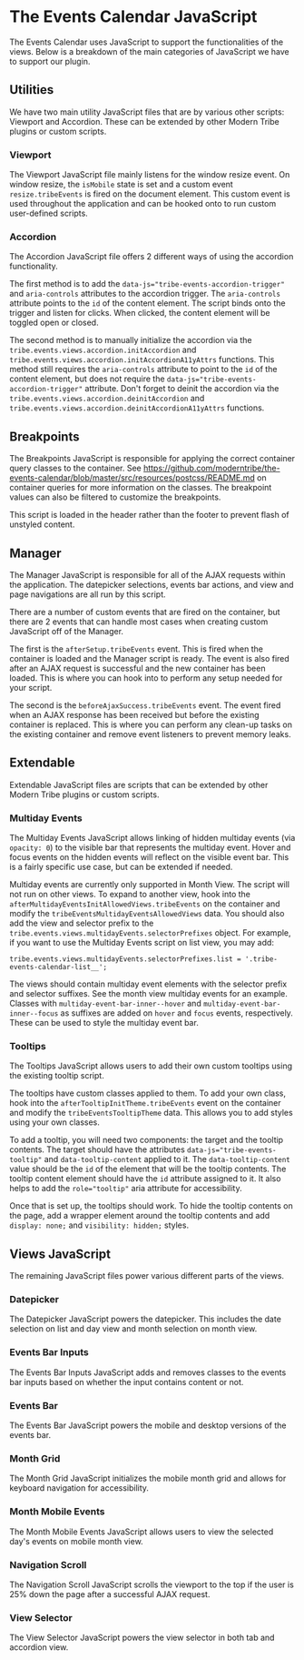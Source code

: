 # The Events Calendar JavaScript

The Events Calendar uses JavaScript to support the functionalities of the views. Below is a breakdown of the main categories of JavaScript we have to support our plugin.

## Utilities

We have two main utility JavaScript files that are by various other scripts: Viewport and Accordion. These can be extended by other Modern Tribe plugins or custom scripts.

### Viewport

The Viewport JavaScript file mainly listens for the window resize event. On window resize, the `isMobile` state is set and a custom event `resize.tribeEvents` is fired on the document element. This custom event is used throughout the application and can be hooked onto to run custom user-defined scripts.

### Accordion

The Accordion JavaScript file offers 2 different ways of using the accordion functionality.

The first method is to add the `data-js="tribe-events-accordion-trigger"` and `aria-controls` attributes to the accordion trigger. The `aria-controls` attribute points to the `id` of the content element. The script binds onto the trigger and listen for clicks. When clicked, the content element will be toggled open or closed.

The second method is to manually initialize the accordion via the `tribe.events.views.accordion.initAccordion` and `tribe.events.views.accordion.initAccordionA11yAttrs` functions. This method still requires the `aria-controls` attribute to point to the `id` of the content element, but does not require the `data-js="tribe-events-accordion-trigger"` attribute. Don't forget to deinit the accordion via the `tribe.events.views.accordion.deinitAccordion` and `tribe.events.views.accordion.deinitAccordionA11yAttrs` functions.

## Breakpoints

The Breakpoints JavaScript is responsible for applying the correct container query classes to the container. See https://github.com/moderntribe/the-events-calendar/blob/master/src/resources/postcss/README.md on container queries for more information on the classes. The breakpoint values can also be filtered to customize the breakpoints.

This script is loaded in the header rather than the footer to prevent flash of unstyled content.

## Manager

The Manager JavaScript is responsible for all of the AJAX requests within the application. The datepicker selections, events bar actions, and view and page navigations are all run by this script.

There are a number of custom events that are fired on the container, but there are 2 events that can handle most cases when creating custom JavaScript off of the Manager.

The first is the `afterSetup.tribeEvents` event. This is fired when the container is loaded and the Manager script is ready. The event is also fired after an AJAX request is successful and the new container has been loaded. This is where you can hook into to perform any setup needed for your script.

The second is the `beforeAjaxSuccess.tribeEvents` event. The event fired when an AJAX response has been received but before the existing container is replaced. This is where you can perform any clean-up tasks on the existing container and remove event listeners to prevent memory leaks.

## Extendable

Extendable JavaScript files are scripts that can be extended by other Modern Tribe plugins or custom scripts.

### Multiday Events

The Multiday Events JavaScript allows linking of hidden multiday events (via `opacity: 0`) to the visible bar that represents the multiday event. Hover and focus events on the hidden events will reflect on the visible event bar. This is a fairly specific use case, but can be extended if needed.

Multiday events are currently only supported in Month View. The script will not run on other views. To expand to another view, hook into the `afterMultidayEventsInitAllowedViews.tribeEvents` on the container and modify the `tribeEventsMultidayEventsAllowedViews` data. You should also add the view and selector prefix to the `tribe.events.views.multidayEvents.selectorPrefixes` object. For example, if you want to use the Multiday Events script on list view, you may add:

```
tribe.events.views.multidayEvents.selectorPrefixes.list = '.tribe-events-calendar-list__';
```

The views should contain multiday event elements with the selector prefix and selector suffixes. See the month view multiday events for an example. Classes with `multiday-event-bar-inner--hover` and `multiday-event-bar-inner--focus` as suffixes are added on `hover` and `focus` events, respectively. These can be used to style the multiday event bar.

### Tooltips

The Tooltips JavaScript allows users to add their own custom tooltips using the existing tooltip script.

The tooltips have custom classes applied to them. To add your own class, hook into the `afterTooltipInitTheme.tribeEvents` event on the container and modify the `tribeEventsTooltipTheme` data. This allows you to add styles using your own classes.

To add a tooltip, you will need two components: the target and the tooltip contents. The target should have the attributes `data-js="tribe-events-tooltip"` and `data-tooltip-content` applied to it. The `data-tooltip-content` value should be the `id` of the element that will be the tooltip contents. The tooltip content element should have the `id` attribute assigned to it. It also helps to add the `role="tooltip"` aria attribute for accessibility.

Once that is set up, the tooltips should work. To hide the tooltip contents on the page, add a wrapper element around the tooltip contents and add `display: none;` and `visibility: hidden;` styles.

## Views JavaScript

The remaining JavaScript files power various different parts of the views.

### Datepicker

The Datepicker JavaScript powers the datepicker. This includes the date selection on list and day view and month selection on month view.

### Events Bar Inputs

The Events Bar Inputs JavaScript adds and removes classes to the events bar inputs based on whether the input contains content or not.

### Events Bar

The Events Bar JavaScript powers the mobile and desktop versions of the events bar.

### Month Grid

The Month Grid JavaScript initializes the mobile month grid and allows for keyboard navigation for accessibility.

### Month Mobile Events

The Month Mobile Events JavaScript allows users to view the selected day's events on mobile month view.

### Navigation Scroll

The Navigation Scroll JavaScript scrolls the viewport to the top if the user is 25% down the page after a successful AJAX request.

### View Selector

The View Selector JavaScript powers the view selector in both tab and accordion view.
